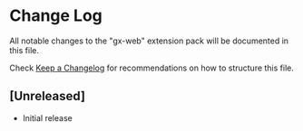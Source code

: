 # Change Log

All notable changes to the "gx-web" extension pack will be documented in this file.

Check [Keep a Changelog](http://keepachangelog.com/) for recommendations on how to structure this file.

## [Unreleased]

- Initial release
